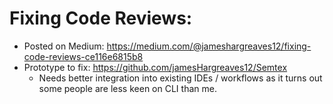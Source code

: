 # Fixing Code Reviews:
- Posted on Medium: https://medium.com/@jameshargreaves12/fixing-code-reviews-ce116e6815b8
- Prototype to fix: https://github.com/jamesHargreaves12/Semtex
    - Needs better integration into existing IDEs / workflows as it turns out some people are less keen on CLI than me.